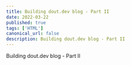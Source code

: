 ```yaml
---
title: Building dout.dev blog - Part II
date: 2022-03-22
published: true
tags: ['HTML']
canonical_url: false
description: Building dout.dev blog - Part II
---
```


Building dout.dev blog - Part II
